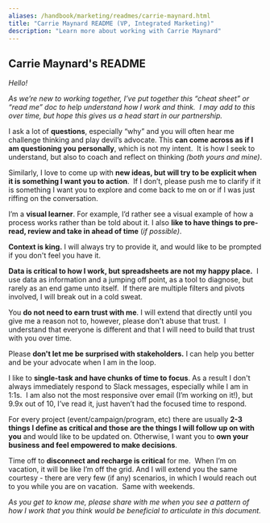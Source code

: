 ```yaml
---
aliases: /handbook/marketing/readmes/carrie-maynard.html
title: "Carrie Maynard README (VP, Integrated Marketing)"
description: "Learn more about working with Carrie Maynard"
---
```








## Carrie Maynard's README

*Hello!*

*As we’re new to working together, I’ve put together this “cheat sheet” or “read me” doc to help understand how I work and think.  I may add to this over time, but hope this gives us a head start in our partnership.*

I ask a lot of **questions**, especially “why” and you will often hear me challenge thinking and play devil’s advocate. This **can come across as if I am questioning you personally**, which is not my intent.  It is how I seek to understand, but also to coach and reflect on thinking *(both yours and mine)*.

Similarly, I love to come up with **new ideas, but will try to be explicit when it is something I want you to action**.  If I don’t, please push me to clarify if it is something I want you to explore and come back to me on or if I was just riffing on the conversation.

I’m a **visual learner**. For example, I’d rather see a visual example of how a process works rather than be told about it. I also **like to have things to pre-read, review and take in ahead of time** (*if possible)*.

**Context is king.** I will always try to provide it, and would like to be prompted if you don't feel you have it.

**Data is critical to how I work, but spreadsheets are not my happy place.**  I use data as information and a jumping off point, as a tool to diagnose, but rarely as an end game unto itself.  If there are multiple filters and pivots involved, I will break out in a cold sweat.

You **do not need to earn trust with me**. I will extend that directly until you give me a reason not to, however, please don't abuse that trust.  I understand that everyone is different and that I will need to build that trust with you over time.

Please **don't let me be surprised with stakeholders.** I can help you better and be your advocate when I am in the loop.

I like to **single-task and have chunks of time to focus**. As a result I don't always immediately respond to Slack messages, especially while I am in 1:1s.  I am also not the most responsive over email (I’m working on it!), but 9.9x out of 10, I’ve read it, just haven’t had the focused time to respond.

For every project (event/campaign/program, etc) there are usually **2-3 things I define as critical and those are the things I will follow up on with you** and would like to be updated on. Otherwise, I want you to **own your business and feel empowered to make decisions**.

Time off to **disconnect and recharge is critical** for me.  When I’m on vacation, it will be like I’m off the grid. And I will extend you the same courtesy - there are very few (if any) scenarios, in which I would reach out to you while you are on vacation.  Same with weekends.

*As you get to know me, please share with me when you see a pattern of how I work that you think would be beneficial to articulate in this document.*
